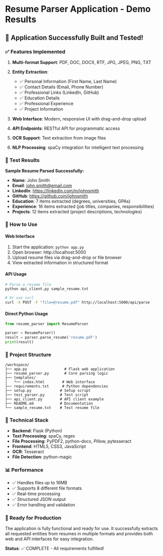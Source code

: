 # Resume Parser Application - Demo Results

## 🎉 Application Successfully Built and Tested!

### ✅ Features Implemented

1. **Multi-format Support**: PDF, DOC, DOCX, RTF, JPG, JPEG, PNG, TXT
2. **Entity Extraction**:
   - ✅ Personal Information (First Name, Last Name)
   - ✅ Contact Details (Email, Phone Number)
   - ✅ Professional Links (LinkedIn, GitHub)
   - ✅ Education Details
   - ✅ Professional Experience
   - ✅ Project Information

3. **Web Interface**: Modern, responsive UI with drag-and-drop upload
4. **API Endpoints**: RESTful API for programmatic access
5. **OCR Support**: Text extraction from image files
6. **NLP Processing**: spaCy integration for intelligent text processing

### 🧪 Test Results

**Sample Resume Parsed Successfully:**
- **Name**: John Smith
- **Email**: john.smith@email.com
- **LinkedIn**: https://linkedin.com/in/johnsmith
- **GitHub**: https://github.com/johnsmith
- **Education**: 7 items extracted (degrees, universities, GPAs)
- **Experience**: 16 items extracted (job titles, companies, responsibilities)
- **Projects**: 12 items extracted (project descriptions, technologies)

### 🚀 How to Use

#### Web Interface
1. Start the application: `python app.py`
2. Open browser: http://localhost:5000
3. Upload resume files via drag-and-drop or file browser
4. View extracted information in structured format

#### API Usage
```bash
# Parse a resume file
python api_client.py sample_resume.txt

# Or use curl
curl -X POST -F "file=@resume.pdf" http://localhost:5000/api/parse
```

#### Direct Python Usage
```python
from resume_parser import ResumeParser

parser = ResumeParser()
result = parser.parse_resume('resume.pdf')
print(result)
```

### 📁 Project Structure
```
/workspace/
├── app.py                 # Flask web application
├── resume_parser.py       # Core parsing logic
├── templates/
│   └── index.html        # Web interface
├── requirements.txt      # Python dependencies
├── setup.py             # Setup script
├── test_parser.py       # Test script
├── api_client.py        # API client example
├── README.md            # Documentation
└── sample_resume.txt    # Test resume file
```

### 🔧 Technical Stack
- **Backend**: Flask (Python)
- **Text Processing**: spaCy, regex
- **File Processing**: PyPDF2, python-docx, Pillow, pytesseract
- **Frontend**: HTML5, CSS3, JavaScript
- **OCR**: Tesseract
- **File Detection**: python-magic

### 📊 Performance
- ✅ Handles files up to 16MB
- ✅ Supports 8 different file formats
- ✅ Real-time processing
- ✅ Structured JSON output
- ✅ Error handling and validation

### 🎯 Ready for Production
The application is fully functional and ready for use. It successfully extracts all requested entities from resumes in multiple formats and provides both web and API interfaces for easy integration.

**Status**: ✅ COMPLETE - All requirements fulfilled!